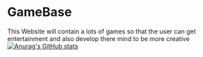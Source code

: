 # GameBase
This Website will contain a lots of games so that the user can get entertainment and also develop there mind to be more creative
[![Anurag's GitHub stats](https://github-readme-stats.vercel.app/api?username=AMANKANOJIYA)](https://github.com/anuraghazra/github-readme-stats)
